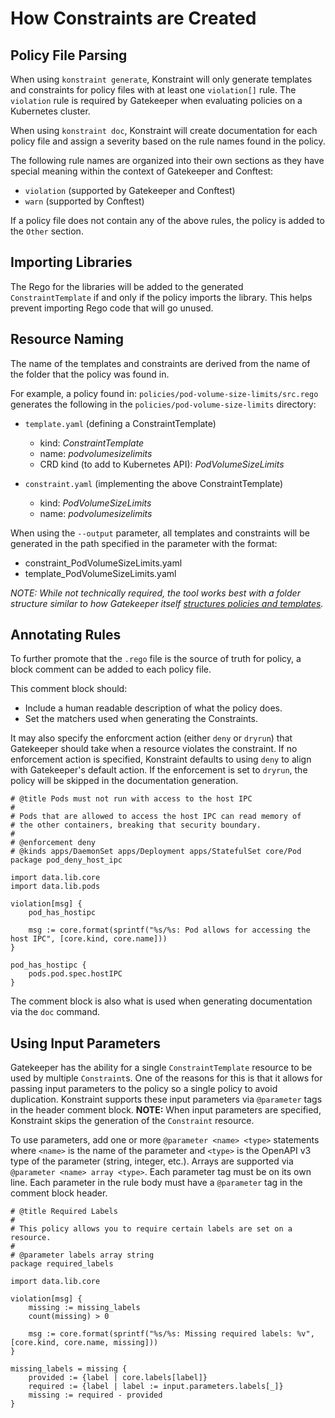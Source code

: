 # How Constraints are Created

## Policy File Parsing

When using `konstraint generate`, Konstraint will only generate templates and constraints for policy files with at least one `violation[]` rule. The `violation` rule is required by Gatekeeper when evaluating policies on a Kubernetes cluster.

When using `konstraint doc`, Konstraint will create documentation for each policy file and assign a severity based on the rule names found in the policy.

The following rule names are organized into their own sections as they have special meaning within the context of Gatekeeper and Conftest:

- `violation` (supported by Gatekeeper and Conftest)
- `warn` (supported by Conftest)

If a policy file does not contain any of the above rules, the policy is added to the `Other` section.

## Importing Libraries

The Rego for the libraries will be added to the generated `ConstraintTemplate` if and only if the policy imports the library. This helps prevent importing Rego code that will go unused.

## Resource Naming

The name of the templates and constraints are derived from the name of the folder that the policy was found in.

For example, a policy found in: `policies/pod-volume-size-limits/src.rego` generates the following in the `policies/pod-volume-size-limits` directory:

- `template.yaml` (defining a ConstraintTemplate)
  - kind: _ConstraintTemplate_
  - name: _podvolumesizelimits_
  - CRD kind (to add to Kubernetes API): _PodVolumeSizeLimits_

- `constraint.yaml` (implementing the above ConstraintTemplate)
  - kind: _PodVolumeSizeLimits_
  - name: _podvolumesizelimits_

When using the `--output` parameter, all templates and constraints will be generated in the path specified in the parameter with the format:

- constraint_PodVolumeSizeLimits.yaml
- template_PodVolumeSizeLimits.yaml

_NOTE: While not technically required, the tool works best with a folder structure similar to how Gatekeeper itself [structures policies and templates](https://github.com/open-policy-agent/gatekeeper/tree/master/library)._

## Annotating Rules

To further promote that the `.rego` file is the source of truth for policy, a block comment can be added to each policy file.

This comment block should:

- Include a human readable description of what the policy does.
- Set the matchers used when generating the Constraints.

It may also specify the enforcment action (either `deny` or `dryrun`) that Gatekeeper should take when a resource violates the constraint. If no enforcement action is specified, Konstraint defaults to using `deny` to align with Gatekeeper's default action. If the enforcement is set to `dryrun`, the policy will be skipped in the documentation generation.

```rego
# @title Pods must not run with access to the host IPC
#
# Pods that are allowed to access the host IPC can read memory of
# the other containers, breaking that security boundary.
#
# @enforcement deny
# @kinds apps/DaemonSet apps/Deployment apps/StatefulSet core/Pod
package pod_deny_host_ipc

import data.lib.core
import data.lib.pods

violation[msg] {
    pod_has_hostipc

    msg := core.format(sprintf("%s/%s: Pod allows for accessing the host IPC", [core.kind, core.name]))
}

pod_has_hostipc {
    pods.pod.spec.hostIPC
}
```

The comment block is also what is used when generating documentation via the `doc` command.

## Using Input Parameters

Gatekeeper has the ability for a single `ConstraintTemplate` resource to be used by multiple `Constraint`s. One of the reasons for this is that it allows for passing input parameters to the policy so a single policy to avoid duplication. Konstraint supports these input parameters via `@parameter` tags in the header comment block. **NOTE:** When input parameters are specified, Konstraint skips the generation of the `Constraint` resource.

To use parameters, add one or more `@parameter <name> <type>` statements where `<name>` is the name of the parameter and `<type>` is the OpenAPI v3 type of the parameter (string, integer, etc.). Arrays are supported via `@parameter <name> array <type>`. Each parameter tag must be on its own line. Each parameter in the rule body must have a `@parameter` tag in the comment block header.

```rego
# @title Required Labels
#
# This policy allows you to require certain labels are set on a resource.
#
# @parameter labels array string
package required_labels

import data.lib.core

violation[msg] {
    missing := missing_labels
    count(missing) > 0

    msg := core.format(sprintf("%s/%s: Missing required labels: %v", [core.kind, core.name, missing]))
}

missing_labels = missing {
    provided := {label | core.labels[label]}
    required := {label | label := input.parameters.labels[_]}
    missing := required - provided
}
```
